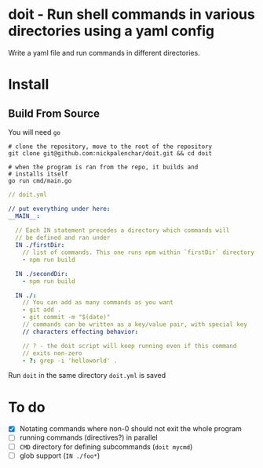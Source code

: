 # doit - Run shell commands in various directories using a yaml config

Write a yaml file and run commands in different directories.

# Install

## Build From Source

You will need `go`
```
# clone the repository, move to the root of the repository
git clone git@github.com:nickpalenchar/doit.git && cd doit

# when the program is ran from the repo, it builds and
# installs itself
go run cmd/main.go
```

```yaml
// doit.yml

// put everything under here:
__MAIN__:
  
  // Each IN statement precedes a directory which commands will
  // be defined and ran under
  IN ./firstDir:
    // list of commands. This one runs npm within `firstDir` directory
    - npm run build

  IN ./secondDir:
    - npm run build

  IN ./:
    // You can add as many commands as you want
    - git add .
    - git commit -m "$(date)"
    // commands can be written as a key/value pair, with special key
    // characters effecting behavior:

    // ? - the doit script will keep running even if this command
    // exits non-zero
    - ?: grep -i 'helloworld' .
```

Run `doit` in the same directory `doit.yml` is saved

# To do
- [x] Notating commands where non-0 should not exit the whole program
- [ ] running commands (directives?) in parallel
- [ ] `CMD` directory for defining subcommands (`doit mycmd`)
- [ ] glob support (`IN ./foo*`)